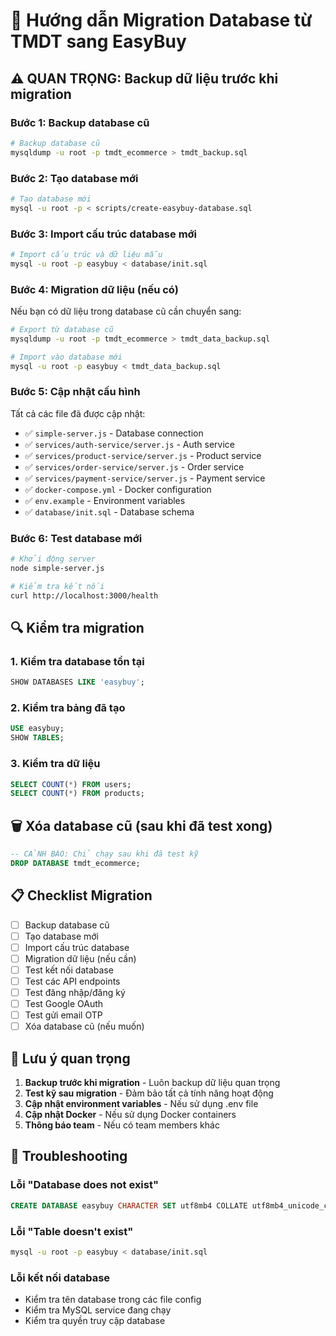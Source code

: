 # 🔄 Hướng dẫn Migration Database từ TMDT sang EasyBuy

## ⚠️ QUAN TRỌNG: Backup dữ liệu trước khi migration

### Bước 1: Backup database cũ

```bash
# Backup database cũ
mysqldump -u root -p tmdt_ecommerce > tmdt_backup.sql
```

### Bước 2: Tạo database mới

```bash
# Tạo database mới
mysql -u root -p < scripts/create-easybuy-database.sql
```

### Bước 3: Import cấu trúc database mới

```bash
# Import cấu trúc và dữ liệu mẫu
mysql -u root -p easybuy < database/init.sql
```

### Bước 4: Migration dữ liệu (nếu có)

Nếu bạn có dữ liệu trong database cũ cần chuyển sang:

```bash
# Export từ database cũ
mysqldump -u root -p tmdt_ecommerce > tmdt_data_backup.sql

# Import vào database mới
mysql -u root -p easybuy < tmdt_data_backup.sql
```

### Bước 5: Cập nhật cấu hình

Tất cả các file đã được cập nhật:
- ✅ `simple-server.js` - Database connection
- ✅ `services/auth-service/server.js` - Auth service
- ✅ `services/product-service/server.js` - Product service  
- ✅ `services/order-service/server.js` - Order service
- ✅ `services/payment-service/server.js` - Payment service
- ✅ `docker-compose.yml` - Docker configuration
- ✅ `env.example` - Environment variables
- ✅ `database/init.sql` - Database schema

### Bước 6: Test database mới

```bash
# Khởi động server
node simple-server.js

# Kiểm tra kết nối
curl http://localhost:3000/health
```

## 🔍 Kiểm tra migration

### 1. Kiểm tra database tồn tại
```sql
SHOW DATABASES LIKE 'easybuy';
```

### 2. Kiểm tra bảng đã tạo
```sql
USE easybuy;
SHOW TABLES;
```

### 3. Kiểm tra dữ liệu
```sql
SELECT COUNT(*) FROM users;
SELECT COUNT(*) FROM products;
```

## 🗑️ Xóa database cũ (sau khi đã test xong)

```sql
-- CẢNH BÁO: Chỉ chạy sau khi đã test kỹ
DROP DATABASE tmdt_ecommerce;
```

## 📋 Checklist Migration

- [ ] Backup database cũ
- [ ] Tạo database mới
- [ ] Import cấu trúc database
- [ ] Migration dữ liệu (nếu cần)
- [ ] Test kết nối database
- [ ] Test các API endpoints
- [ ] Test đăng nhập/đăng ký
- [ ] Test Google OAuth
- [ ] Test gửi email OTP
- [ ] Xóa database cũ (nếu muốn)

## 🚨 Lưu ý quan trọng

1. **Backup trước khi migration** - Luôn backup dữ liệu quan trọng
2. **Test kỹ sau migration** - Đảm bảo tất cả tính năng hoạt động
3. **Cập nhật environment variables** - Nếu sử dụng .env file
4. **Cập nhật Docker** - Nếu sử dụng Docker containers
5. **Thông báo team** - Nếu có team members khác

## 🔧 Troubleshooting

### Lỗi "Database does not exist"
```sql
CREATE DATABASE easybuy CHARACTER SET utf8mb4 COLLATE utf8mb4_unicode_ci;
```

### Lỗi "Table doesn't exist"
```bash
mysql -u root -p easybuy < database/init.sql
```

### Lỗi kết nối database
- Kiểm tra tên database trong các file config
- Kiểm tra MySQL service đang chạy
- Kiểm tra quyền truy cập database
